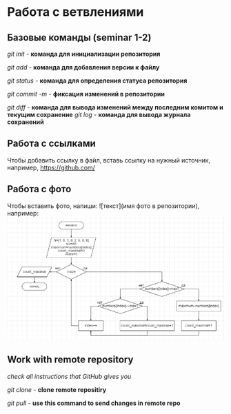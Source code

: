 # Работа с ветвлениями

## Базовые команды (seminar 1-2)

*git init* - **команда для инициализации репозитория**

*git add* - **команда для добавления версии к файлу**

*git status* - **команда для определения статуса репозитория**

*git commit -m <message>* - **фиксация изменений в репозитории**

*git diff* - **команда для вывода изменений между последним комитом и текущим сохранение**
*git log* - **команда для вывода журнала сохранений**
## Работа с ссылками

Чтобы добавить ссылку в файл, вставь ссылку на нужный источник, например, https://github.com/

## Работа с фото
Чтобы вставить фото, напиши: ![текст](имя фото в репозитории), например: 
![Фото](%D0%90%D0%BB%D0%B3%D0%BE%D1%80%D0%B8%D1%82%D0%BC.PNG)

## Work with remote repository 
  
_check all instructions that GitHub gives you_
  
*git clone* - **clone remote repositiry**
  
*git pull* - **use this command to send changes 
in remote repo**
